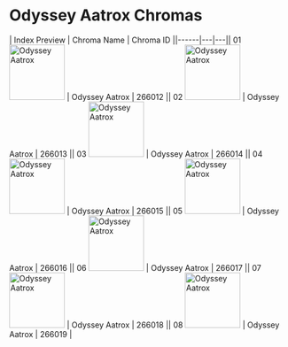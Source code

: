 # Odyssey Aatrox Chromas

| Index  Preview | Chroma Name | Chroma ID ||------|---|---|| 01  <img src='https://raw.communitydragon.org/latest/plugins/rcp-be-lol-game-data/global/default/v1/champion-chroma-images/266/266012.png' alt='Odyssey Aatrox' width='100'> | Odyssey Aatrox | 266012 || 02  <img src='https://raw.communitydragon.org/latest/plugins/rcp-be-lol-game-data/global/default/v1/champion-chroma-images/266/266013.png' alt='Odyssey Aatrox' width='100'> | Odyssey Aatrox | 266013 || 03  <img src='https://raw.communitydragon.org/latest/plugins/rcp-be-lol-game-data/global/default/v1/champion-chroma-images/266/266014.png' alt='Odyssey Aatrox' width='100'> | Odyssey Aatrox | 266014 || 04  <img src='https://raw.communitydragon.org/latest/plugins/rcp-be-lol-game-data/global/default/v1/champion-chroma-images/266/266015.png' alt='Odyssey Aatrox' width='100'> | Odyssey Aatrox | 266015 || 05  <img src='https://raw.communitydragon.org/latest/plugins/rcp-be-lol-game-data/global/default/v1/champion-chroma-images/266/266016.png' alt='Odyssey Aatrox' width='100'> | Odyssey Aatrox | 266016 || 06  <img src='https://raw.communitydragon.org/latest/plugins/rcp-be-lol-game-data/global/default/v1/champion-chroma-images/266/266017.png' alt='Odyssey Aatrox' width='100'> | Odyssey Aatrox | 266017 || 07  <img src='https://raw.communitydragon.org/latest/plugins/rcp-be-lol-game-data/global/default/v1/champion-chroma-images/266/266018.png' alt='Odyssey Aatrox' width='100'> | Odyssey Aatrox | 266018 || 08  <img src='https://raw.communitydragon.org/latest/plugins/rcp-be-lol-game-data/global/default/v1/champion-chroma-images/266/266019.png' alt='Odyssey Aatrox' width='100'> | Odyssey Aatrox | 266019 |